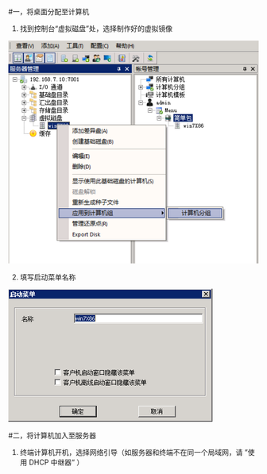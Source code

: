 #一，将桌面分配至计算机

1. 找到控制台“虚拟磁盘”处，选择制作好的虚拟镜像

![](/assets/25-1.png)

2. 填写启动菜单名称

![](/assets/25-2.png)



#二，将计算机加入至服务器

1. 终端计算机开机，选择网络引导（如服务器和终端不在同一个局域网，请 ”使用 DHCP 中继器“ ）
